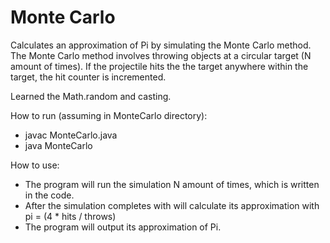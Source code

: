 # Monte Carlo

Calculates an approximation of Pi by simulating the Monte Carlo method. The Monte Carlo method involves throwing objects at a circular target (N amount of times). If the projectile hits the the target anywhere within the target, the hit counter is incremented.

Learned the Math.random and casting.

How to run (assuming in MonteCarlo directory):
- javac MonteCarlo.java
- java MonteCarlo

How to use:
- The program will run the simulation N amount of times, which is written in the code.
- After the simulation completes with will calculate its approximation with pi = (4 * hits / throws)
- The program will output its approximation of Pi.